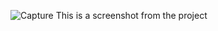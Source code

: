 ![Capture](https://user-images.githubusercontent.com/75880393/130356340-4dbd53c7-d7f1-41b3-ab7f-9aedfa5cc8c6.PNG)
This is a screenshot from the project

